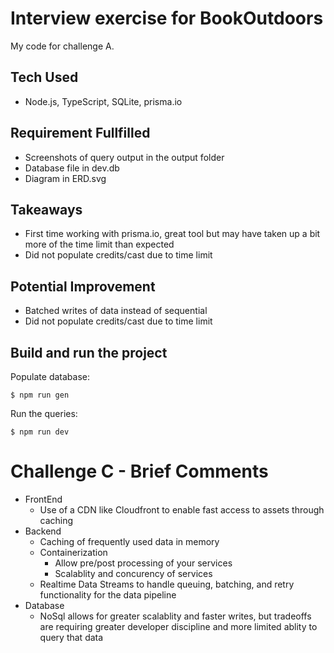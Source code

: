 # Interview exercise for BookOutdoors

My code for challenge A.  

## Tech Used

- Node.js, TypeScript, SQLite, prisma.io

## Requirement Fullfilled

* Screenshots of query output in the output folder
* Database file in dev.db
* Diagram in ERD.svg

## Takeaways

* First time working with prisma.io, great tool but may have taken up a bit more of the time limit than expected
* Did not populate credits/cast due to time limit

## Potential Improvement

* Batched writes of data instead of sequential
* Did not populate credits/cast due to time limit

## Build and run the project

Populate database:

```
$ npm run gen
```

Run the queries:

```
$ npm run dev
```

# Challenge C - Brief Comments

* FrontEnd
    * Use of a CDN like Cloudfront to enable fast access to assets through caching
* Backend
    * Caching of frequently used data in memory
    * Containerization
        * Allow pre/post processing of your services
        * Scalablity and concurency of services
    * Realtime Data Streams to handle queuing, batching, and retry functionality for the data pipeline
* Database
    * NoSql allows for greater scalablity and faster writes, but tradeoffs are requiring greater developer discipline and more limited ablity to query that data